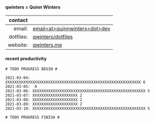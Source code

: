 
#### qwinters = Quinn Winters

|   contact |                                                                    |
|----------:|--------------------------------------------------------------------|
|    email: | [email\<at\>quinnwinters\<dot\>dev](mailto:email@quinnwinters.dev) |
| dotfiles: | [qwinters/dotfiles](https://github.com/qwinters/dotfiles)          |
|  website: | [qwinters.me](https://qwinters.me)                                 | 

#### recent productivity

```shell
# TODO PROGRESS BEGIN #

2021-03-04: XXXXXXXXXXXXXXXXXXXXXXXXXXXXXXXXXXXXXXXXXXXXXXXXXXXXXXXXXXXX 6
2021-03-05:  0
2021-03-06: XXXXXXXXXXXXXXXXXXXXXXXXXXXXXXXXXXXXXXXXXXXXXXXXXX 5
2021-03-07: XXXXXXXXXXXXXXXXXXXX 2
2021-03-08: XXXXXXXXXXXXXXXXXXXX 2
2021-03-09: XXXXXXXXXXXXXXXXXXXX 2
2021-03-10: XXXXXXXXXXXXXXXXXXXXXXXXXXXXXXXXXXXXXXXXXXXXXXXXXX 5

# TODO PROGRESS FINISH #

 
```
